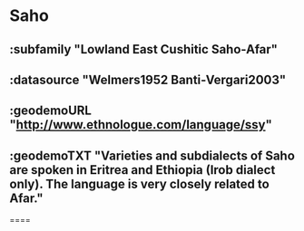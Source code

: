 # Saho


## :subfamily "Lowland East Cushitic Saho-Afar"

## :datasource "Welmers1952 Banti-Vergari2003"

## :geodemoURL "http://www.ethnologue.com/language/ssy"

## :geodemoTXT "Varieties and subdialects of Saho are spoken in Eritrea and Ethiopia (Irob dialect only). The language is very closely related to Afar."



====
